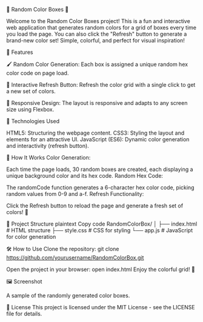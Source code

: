 🎨 Random Color Boxes 🎨

Welcome to the Random Color Boxes project! This is a fun and interactive web application that generates random colors for a grid of boxes every time you load the page. You can also click the "Refresh" button to generate a brand-new color set! Simple, colorful, and perfect for visual inspiration!

🌟 Features

🖌️ Random Color Generation: Each box is assigned a unique random hex color code on page load.

🔄 Interactive Refresh Button: Refresh the color grid with a single click to get a new set of colors.

📱 Responsive Design: The layout is responsive and adapts to any screen size using Flexbox.

🚀 Technologies Used

HTML5: Structuring the webpage content.
CSS3: Styling the layout and elements for an attractive UI.
JavaScript (ES6): Dynamic color generation and interactivity (refresh button).

🎲 How It Works
Color Generation:

Each time the page loads, 30 random boxes are created, each displaying a unique background color and its hex code.
Random Hex Code:

The randomCode function generates a 6-character hex color code, picking random values from 0-9 and a-f.
Refresh Functionality:

Click the Refresh button to reload the page and generate a fresh set of colors! 🌈

📂 Project Structure
plaintext
Copy code
RandomColorBox/
│
├── index.html        # HTML structure
├── style.css         # CSS for styling
└── app.js            # JavaScript for color generation

🛠️ How to Use
Clone the repository:
git clone https://github.com/yourusername/RandomColorBox.git

Open the project in your browser:
open index.html
Enjoy the colorful grid! 🌈

🖼️ Screenshot

A sample of the randomly generated color boxes.


📜 License
This project is licensed under the MIT License - see the LICENSE file for details.
